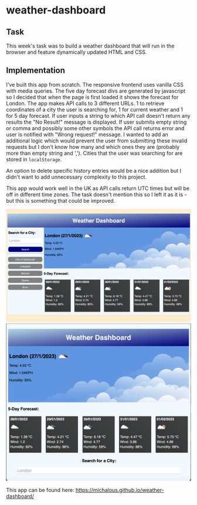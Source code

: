 # weather-dashboard

## Task
This week's task was to build a weather dashboard that will run in the browser and feature dynamically updated HTML and CSS.

## Implementation
I've built this app from scratch. The responsive frontend uses vanilla CSS with media queries. The five day forecast divs are generated by javascript so I decided that when the page is first loaded it shows the forecast for London. The app makes API calls to 3 different URLs. 1 to retrieve coordinates of a city the user is searching for, 1 for current weather and 1 for 5 day forecast. If user inputs a string to which API call doesn't return any results the "No Result!" message is displayed. If user submits empty string or comma and possibly some other symbols the API call returns error and user is notified with "Wrong request!" message. I wanted to add an additional logic which would prevent the user from submitting these invalid requests but I don't know how many and which ones they are (probably more than empty string and ','). Cities that the user was searching for are stored in `localStorage`.

An option to delete specific history entries would be a nice addition but I didn't want to add unnecessary complexity to this project.

This app would work well in the UK as API calls return UTC times but will be off in different time zones. The task doesn't mention this so I left it as it is - but this is something that could be improved.

![The weather app](./assets/screenshot.png)
![The weather app on a smaller screen](./assets/screenshot1.png)

This app can be found here: https://michalous.github.io/weather-dashboard/